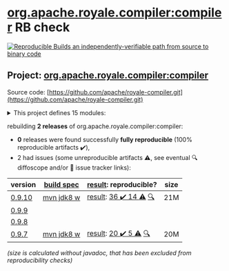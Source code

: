 [org.apache.royale.compiler:compiler](https://central.sonatype.com/artifact/org.apache.royale.compiler/compiler/versions) RB check
=======

[![Reproducible Builds](https://reproducible-builds.org/images/logos/rb.svg) an independently-verifiable path from source to binary code](https://reproducible-builds.org/)

## Project: [org.apache.royale.compiler:compiler](https://central.sonatype.com/artifact/org.apache.royale.compiler/compiler/versions)

Source code: [https://github.com/apache/royale-compiler.git](https://github.com/apache/royale-compiler.git)

<details><summary>This project defines 15 modules:</summary>

* [org.apache.royale.compiler:compiler](https://central.sonatype.com/artifact/org.apache.royale.compiler/compiler/0.9.10)
* [org.apache.royale.compiler:compiler-common](https://central.sonatype.com/artifact/org.apache.royale.compiler/compiler-common/0.9.10)
* [org.apache.royale.compiler:compiler-externc](https://central.sonatype.com/artifact/org.apache.royale.compiler/compiler-externc/0.9.10)
* [org.apache.royale.compiler:compiler-jx](https://central.sonatype.com/artifact/org.apache.royale.compiler/compiler-jx/0.9.10)
* [org.apache.royale.compiler:compiler-playerglobalc](https://central.sonatype.com/artifact/org.apache.royale.compiler/compiler-playerglobalc/0.9.10)
* [org.apache.royale.compiler:compiler-test-utils](https://central.sonatype.com/artifact/org.apache.royale.compiler/compiler-test-utils/0.9.10)
* [org.apache.royale.compiler:debugger](https://central.sonatype.com/artifact/org.apache.royale.compiler/debugger/0.9.10)
* [org.apache.royale.compiler:flex-compiler-oem](https://central.sonatype.com/artifact/org.apache.royale.compiler/flex-compiler-oem/0.9.10)
* [org.apache.royale.compiler:formatter](https://central.sonatype.com/artifact/org.apache.royale.compiler/formatter/0.9.10)
* [org.apache.royale.compiler:linter](https://central.sonatype.com/artifact/org.apache.royale.compiler/linter/0.9.10)
* [org.apache.royale.compiler:royale-ant-tasks](https://central.sonatype.com/artifact/org.apache.royale.compiler/royale-ant-tasks/0.9.10)
* [org.apache.royale.compiler:royale-compiler-parent](https://central.sonatype.com/artifact/org.apache.royale.compiler/royale-compiler-parent/0.9.10)
* [org.apache.royale.compiler:royale-maven-plugin](https://central.sonatype.com/artifact/org.apache.royale.compiler/royale-maven-plugin/0.9.10)
* [org.apache.royale.compiler:royaleunit-ant-tasks](https://central.sonatype.com/artifact/org.apache.royale.compiler/royaleunit-ant-tasks/0.9.10)
* [org.apache.royale.compiler:swfutils](https://central.sonatype.com/artifact/org.apache.royale.compiler/swfutils/0.9.10)
</details>

rebuilding **2 releases** of org.apache.royale.compiler:compiler:
- **0** releases were found successfully **fully reproducible** (100% reproducible artifacts :heavy_check_mark:),
- 2 had issues (some unreproducible artifacts :warning:, see eventual :mag: diffoscope and/or :memo: issue tracker links):

| version | [build spec](/BUILDSPEC.md) | [result](https://reproducible-builds.org/docs/jvm/): reproducible? | size |
| -- | --------- | ------ | -- |
| [0.9.10](https://central.sonatype.com/artifact/org.apache.royale.compiler/compiler/0.9.10/pom) | [mvn jdk8 w](royale-compiler-0.9.10.buildspec) | [result](royale-maven-plugin-0.9.10.buildinfo): [36 :heavy_check_mark:  14 :warning:](royale-maven-plugin-0.9.10.buildcompare) [:mag:](royale-maven-plugin-0.9.10.diffoscope) | 21M |
| [0.9.9](https://central.sonatype.com/artifact/org.apache.royale.compiler/compiler/0.9.9/pom) | | | |
| [0.9.8](https://central.sonatype.com/artifact/org.apache.royale.compiler/compiler/0.9.8/pom) | | | |
| [0.9.7](https://central.sonatype.com/artifact/org.apache.royale.compiler/compiler/0.9.7/pom) | [mvn jdk8 w](royale-compiler-0.9.7.buildspec) | [result](royale-maven-plugin-0.9.7.buildinfo): [20 :heavy_check_mark:  5 :warning:](royale-maven-plugin-0.9.7.buildcompare) [:mag:](royale-maven-plugin-0.9.7.diffoscope) | 20M |

<i>(size is calculated without javadoc, that has been excluded from reproducibility checks)</i>
